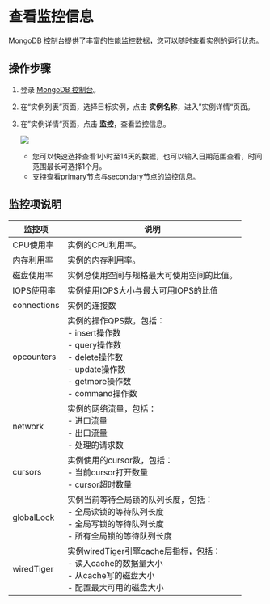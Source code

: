 # 查看监控信息

MongoDB 控制台提供了丰富的性能监控数据，您可以随时查看实例的运行状态。

## 操作步骤
1. 登录 [MongoDB 控制台](https://mongodb-console.jdcloud.com/mongodb)。
1. 在“实例列表”页面，选择目标实例，点击 **实例名称**，进入”实例详情“页面。
1. 在”实例详情“页面，点击 **监控**，查看监控信息。

   ![](https://github.com/jdcloudcom/cn/blob/master/image/mongodb/mongo-024.png)

   - 您可以快速选择查看1小时至14天的数据，也可以输入日期范围查看，时间范围最长可选择1个月。
   - 支持查看primary节点与secondary节点的监控信息。
	

## 监控项说明

监控项	| 说明
--- | ---
CPU使用率	| 实例的CPU利用率。
内存利用率	| 实例的内存利用率。
磁盘使用率	| 实例总使用空间与规格最大可使用空间的比值。
IOPS使用率	| 实例使用IOPS大小与最大可用IOPS的比值
connections	| 实例的连接数
opcounters	| 实例的操作QPS数，包括：<br />	- insert操作数<br />	- query操作数<br />	- delete操作数<br />- update操作数<br />	- getmore操作数<br />	- command操作数<br />
network	 | 实例的网络流量，包括：<br />	- 进口流量<br />	- 出口流量<br />	- 处理的请求数<br />
cursors	| 实例使用的cursor数，包括：<br />	- 当前cursor打开数量<br />	- cursor超时数量<br />
globalLock	| 实例当前等待全局锁的队列长度，包括：<br />	- 全局读锁的等待队列长度<br />	- 全局写锁的等待队列长度<br />	- 所有全局锁的等待队列长度<br />
wiredTiger	| 实例wiredTiger引擎cache层指标，包括：<br />	- 读入cache的数据量大小<br />	- 从cache写的磁盘大小<br />	- 配置最大可用的磁盘大小<br />



	

	




	
	


